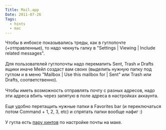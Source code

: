 ```yaml
---
Title: Mail.app
Date: 2011-07-26
Tags: 
  - hints
  - mac
---
```


<div class="text">Чтобы в инбоксе показывались треды, как в гуглопочте (+отправленные), то надо чекнуть галку в "Settings | Viewing | Include related messages".<br /><br />
Для пользователей гуглопочты надо перемапить Sent, Trash и Drafts ящики иначе Мейл создаст вам своих (выделить нужную папку под гуглом и в меню "Mailbox | Use this mailbox for | Sent" или Trash или Drafts, соответственно).<br /><br />
Чтобы иметь возможность отправлять почту с разных адресов, надо эти адреса вбить через запятую в поле адреса в настройках аккаунта.<br /><br />
Еще удобно перетащить нужные папки в Favorites bar (и переключаться потом Command + 1, 2, 3, etc) и спрятать папки вообще нафиг :)<br /><br />
У гугла есть <a href="http://mail.google.com/support/bin/answer.py?answer=78892&amp;hlrm=en#">пару хинтов</a> по настройке почты на маке.</div>